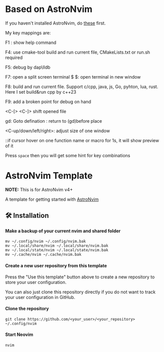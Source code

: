 # Based on AstroNvim

If you haven't installed AstroNvim, do [these](#dodo) first.



My key mappings are:

F1 : show help command

F4:  use cmake-tool build and run current file, CMakeLists.txt or run.sh required

F5:  debug by dap\lldb

F7:  open a split screen terminal
$ <S-n> $: open terminal in new window

F8: build and run current file. Support c/cpp, java, js, Go, pyhton, lua, rust. Here I set build&run cpp by c++23

F9:  add a broken point for debug on hand

<C-[> <C-]> shift opened file 

gd: Goto defination
<C-o>: return to (gd)before place

<C-up/down/left/right>: adjust size of one window

::if cursor hover on one function name or macro for 1s, it will show preview of it

Press `space` then you will get some hint for key combinations


# <span id="dodo">AstroNvim Template</span>

**NOTE:** This is for AstroNvim v4+

A template for getting started with [AstroNvim](https://github.com/AstroNvim/AstroNvim)

## 🛠️ Installation

#### Make a backup of your current nvim and shared folder

```shell
mv ~/.config/nvim ~/.config/nvim.bak
mv ~/.local/share/nvim ~/.local/share/nvim.bak
mv ~/.local/state/nvim ~/.local/state/nvim.bak
mv ~/.cache/nvim ~/.cache/nvim.bak
```

#### Create a new user repository from this template

Press the "Use this template" button above to create a new repository to store your user configuration.

You can also just clone this repository directly if you do not want to track your user configuration in GitHub.

#### Clone the repository

```shell
git clone https://github.com/<your_user>/<your_repository> ~/.config/nvim
```

#### Start Neovim

```shell
nvim
```
